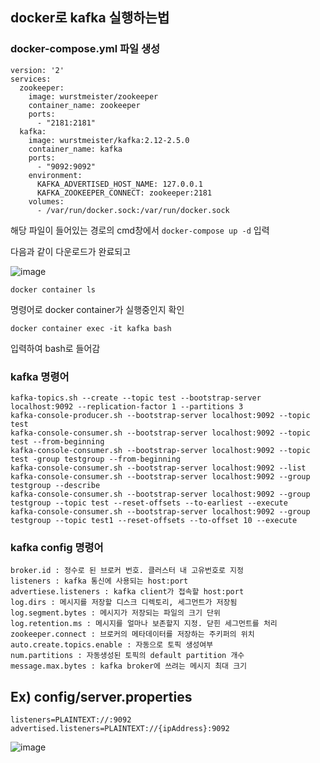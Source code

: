 ## docker로 kafka 실행하는법


### docker-compose.yml 파일 생성
```
version: '2'
services:
  zookeeper:
    image: wurstmeister/zookeeper
    container_name: zookeeper
    ports:
      - "2181:2181"
  kafka:
    image: wurstmeister/kafka:2.12-2.5.0
    container_name: kafka
    ports:
      - "9092:9092"
    environment:
      KAFKA_ADVERTISED_HOST_NAME: 127.0.0.1
      KAFKA_ZOOKEEPER_CONNECT: zookeeper:2181
    volumes:
      - /var/run/docker.sock:/var/run/docker.sock
```

해당 파일이 들어있는 경로의 cmd창에서 `docker-compose up -d` 입력

다음과 같이 다운로드가 완료되고

![image](https://user-images.githubusercontent.com/58055835/164141679-144326a8-4435-473e-885e-b23584d376f8.png)

```
docker container ls
```
명령어로 docker container가 실행중인지 확인

```docker container exec -it kafka bash```

입력하여 bash로 들어감

### kafka 명령어 
```
kafka-topics.sh --create --topic test --bootstrap-server localhost:9092 --replication-factor 1 --partitions 3
kafka-console-producer.sh --bootstrap-server localhost:9092 --topic test
kafka-console-consumer.sh --bootstrap-server localhost:9092 --topic test --from-beginning
kafka-console-consumer.sh --bootstrap-server localhost:9092 --topic test -group testgroup --from-beginning
kafka-console-consumer.sh --bootstrap-server localhost:9092 --list
kafka-console-consumer.sh --bootstrap-server localhost:9092 --group testgroup --describe
kafka-console-consumer.sh --bootstrap-server localhost:9092 --group testgroup --topic test --reset-offsets --to-earliest --execute
kafka-console-consumer.sh --bootstrap-server localhost:9092 --group testgroup --topic test1 --reset-offsets --to-offset 10 --execute

```

### kafka config 명령어
```
broker.id : 정수로 된 브로커 번호. 클러스터 내 고유번호로 지정
listeners : kafka 통신에 사용되는 host:port
advertiese.listeners : kafka client가 접속할 host:port
log.dirs : 메시지를 저장할 디스크 디렉토리, 세그먼트가 저장됨
log.segment.bytes : 메시지가 저장되는 파일의 크기 단위
log.retention.ms : 메시지를 얼마나 보존할지 지정. 닫힌 세그먼트를 처리
zookeeper.connect : 브로커의 메타데이터를 저장하는 주키퍼의 위치
auto.create.topics.enable : 자동으로 토픽 생성여부
num.partitions : 자동생성된 토픽의 default partition 개수
message.max.bytes : kafka broker에 쓰려는 메시지 최대 크기
```

## Ex) config/server.properties
```
listeners=PLAINTEXT://:9092
advertised.listeners=PLAINTEXT://{ipAddress}:9092
```



![image](https://user-images.githubusercontent.com/58055835/164142003-9be020dd-92a2-47ea-bfcb-633f3b2b4c78.png)


